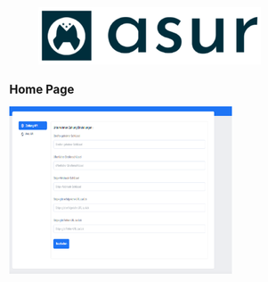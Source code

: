 <p align="center"><a href="https://laravel.com" target="_blank"><img src="public/assets/images/systems-logo/logo-dark.png" width="400" alt="Laravel Logo"></a></p>

## Home Page
<img src="public/assets/images/project/1.png" width="400" height="300">
